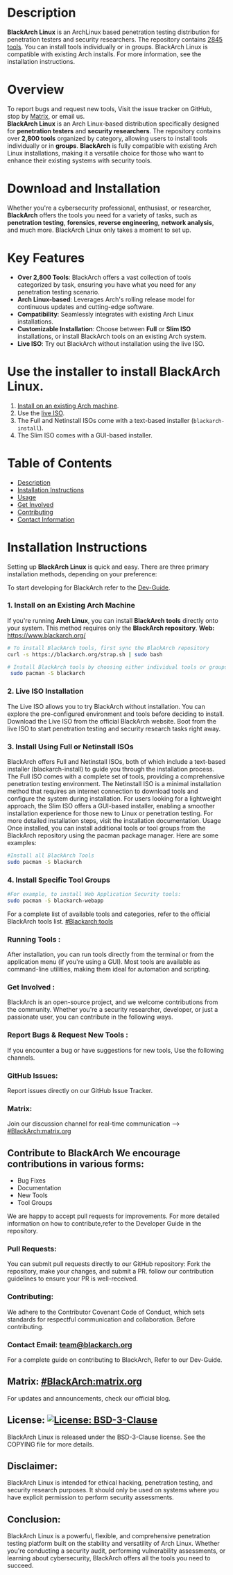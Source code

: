# Description
**BlackArch Linux** is an ArchLinux based penetration testing distribution for
penetration testers and security researchers. The repository contains
[2845 tools](https://www.blackarch.org/tools.html). You can install tools
individually or in groups. BlackArch Linux is compatible with existing Arch
installs. For more information, see the installation instructions.
# Overview
To report bugs and request new tools, Visit the issue tracker on GitHub,
stop by [Matrix](https://matrix.to/#/#BlackArch:matrix.org), or email us.  
**BlackArch Linux** is an Arch Linux-based distribution specifically designed for **penetration testers** and **security researchers**. The repository contains over **2,800 tools** organized by category, allowing users to install tools individually or in **groups**. **BlackArch** is fully compatible with existing Arch Linux installations, making it a versatile choice for those who want to enhance their existing systems with security tools.
# Download and Installation
Whether you're a cybersecurity professional, enthusiast, or researcher, **BlackArch** offers the tools you need for a variety of tasks, such as **penetration testing**, **forensics**, **reverse engineering**, **network analysis**, and much more.
BlackArch Linux only takes a moment to set up.
# Key Features
- **Over 2,800 Tools**: BlackArch offers a vast collection of tools categorized by task, ensuring you have what you need for any penetration testing scenario.
- **Arch Linux-based**: Leverages Arch's rolling release model for continuous updates and cutting-edge software.
- **Compatibility**: Seamlessly integrates with existing Arch Linux installations.
- **Customizable Installation**: Choose between **Full** or **Slim ISO** installations, or install BlackArch tools on an existing Arch system.
- **Live ISO**: Try out BlackArch without installation using the live ISO.

# Use the installer to install BlackArch Linux.
1. [Install on an existing Arch machine](https://www.blackarch.org/downloads.html#install-repo).
2. Use the [live ISO](https://blackarch.org/downloads.html).
3. The Full and Netinstall ISOs come with a text-based installer (`blackarch-install`). 
4. The Slim ISO comes with a GUI-based installer. 


# Table of Contents
- [Description](#description)
- [Installation Instructions](#installation-instructions)
- [Usage](#usage)
- [Get Involved](#get-involved)
- [Contributing](#contributing)
- [Contact Information](#Contact-Email)
# Installation Instructions  
Setting up **BlackArch Linux** is quick and easy. There are three primary installation methods, depending on your preference:

To start developing for BlackArch refer to the [Dev-Guide](./docs/HOWTO-DEV.md).
### 1. **Install on an Existing Arch Machine**
If you're running **Arch Linux**, you can install **BlackArch tools** directly onto your system. This method requires only the **BlackArch repository**.
**Web:** https://www.blackarch.org/
```bash
# To install BlackArch tools, first sync the BlackArch repository
curl -s https://blackarch.org/strap.sh | sudo bash
```

```bash
# Install BlackArch tools by choosing either individual tools or groups
 sudo pacman -S blackarch
```
### 2. **Live ISO Installation**
The Live ISO allows you to try BlackArch without installation. You can explore the pre-configured environment and tools before deciding to install.
Download the Live ISO from the official BlackArch website.
Boot from the live ISO to start penetration testing and security research tasks right away.
### 3. **Install Using Full or Netinstall ISOs**
BlackArch offers Full and Netinstall ISOs, both of which include a text-based installer (blackarch-install) to guide you through the installation process.
The Full ISO comes with a complete set of tools, providing a comprehensive penetration testing environment.
The Netinstall ISO is a minimal installation method that requires an internet connection to download tools and configure the system during installation.
For users looking for a lightweight approach, the Slim ISO offers a GUI-based installer, enabling a smoother installation experience for those new to Linux or penetration testing.
For more detailed installation steps, visit the installation documentation.
Usage
Once installed, you can install additional tools or tool groups from the BlackArch repository using the pacman package manager. Here are some examples:
```bash
#Install all BlackArch Tools
sudo pacman -S blackarch
```
### 4. **Install Specific Tool Groups**

```bash
#For example, to install Web Application Security tools:
sudo pacman -S blackarch-webapp
```
For a complete list of available tools and categories, refer to the official BlackArch tools list.
[#Blackarch:tools](https://blackarch.org/tools.html)

### Running Tools :
After installation, you can run tools directly from the terminal or from the application menu (if you're using a GUI). Most tools are available as command-line utilities, making them ideal for automation and scripting.

### Get Involved :
BlackArch is an open-source project, and we welcome contributions from the community. Whether you're a security researcher, developer, or just a passionate user, you can contribute in the following ways.

### Report Bugs & Request New Tools :
If you encounter a bug or have suggestions for new tools, Use the following channels.

### GitHub Issues:
Report issues directly on our GitHub Issue Tracker.

### Matrix:
Join our discussion channel for real-time communication --> [#BlackArch:matrix.org](https://matrix.to/#/#BlackArch:matrix.org)
    
## Contribute to BlackArch We encourage contributions in various forms:
- Bug Fixes
- Documentation
- New Tools
- Tool Groups

We are happy to accept pull requests for improvements. For more detailed information on how to contribute,refer to the Developer Guide in the repository.
    
### Pull Requests:
You can submit pull requests directly to our GitHub repository:
Fork the repository, make your changes, and submit a PR.
follow our contribution guidelines to ensure your PR is well-received.

### Contributing:
We adhere to the Contributor Covenant Code of Conduct, which sets standards for respectful communication and collaboration. Before contributing.


### Contact Email: team@blackarch.org
For a complete guide on contributing to BlackArch, Refer to our Dev-Guide.

## Matrix: [#BlackArch:matrix.org](https://matrix.to/#/#BlackArch:matrix.org)
For updates and announcements, check our official blog.

## License: [![License: BSD-3-Clause](https://img.shields.io/badge/License-BSD--3--Clause-blue.svg)](https://opensource.org/licenses/BSD-3-Clause)
BlackArch Linux is released under the BSD-3-Clause license. See the COPYING file for more details.

## Disclaimer:
BlackArch Linux is intended for ethical hacking, penetration testing, and security research purposes. It should only be used on systems where you have explicit permission to perform security assessments.

## Conclusion:
BlackArch Linux is a powerful, flexible, and comprehensive penetration testing platform built on the stability and versatility of Arch Linux. Whether you're conducting a security audit, performing vulnerability assessments, or learning about cybersecurity, BlackArch offers all the tools you need to succeed.
